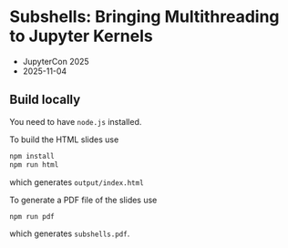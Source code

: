 # Subshells: Bringing Multithreading to Jupyter Kernels

- JupyterCon 2025
- 2025-11-04

## Build locally

You need to have `node.js` installed.

To build the HTML slides use

```bash
npm install
npm run html
```

which generates `output/index.html`

To generate a PDF file of the slides use

```bash
npm run pdf
```

which generates `subshells.pdf`.
